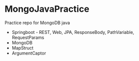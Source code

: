 # MongoJavaPractice

Practice repo for MongoDB java

- Springboot - REST, Web, JPA, ResponseBody, PathVariable, RequestParams
- MongoDB
- MapStruct
- ArgumentCaptor
